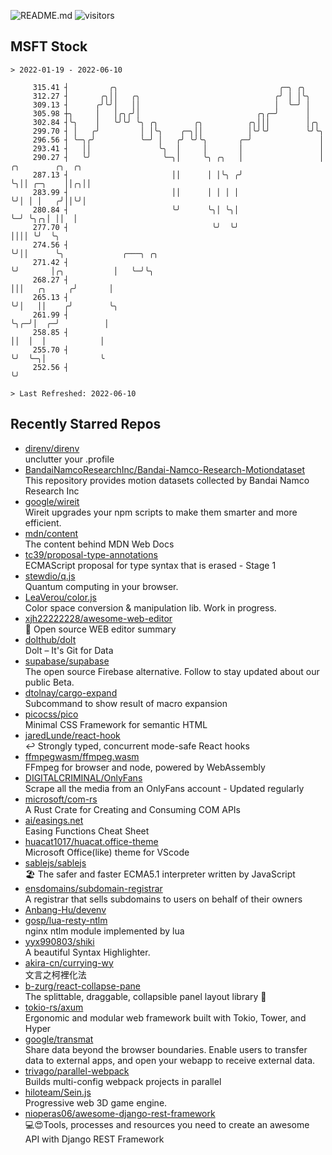 ![README.md](https://github.com/Gerhut/Gerhut/workflows/README.md/badge.svg)
![visitors](https://visitors.vercel.app/Gerhut/Gerhut?token=8cf69d1f6813d272ef062726b6070c9be4ff72038cfe5a7ded7384a8da65d866)

## MSFT Stock

```
> 2022-01-19 - 2022-06-10

     315.41 ┤         ╭╮                                    ╭─╮ ╭╮                                               
     312.27 ┤       ╭╮││   ╭╮                              ╭╯ │ │╰╮                                              
     309.13 ┤      ╭╯╰╯│   ││                              │  ╰─╯ │                                              
     305.98 ┼╮     │   │╭╮╭╯│                          ╭╮╭─╯      │                                              
     302.84 ┤╰╮    │   ╰╯╰╯ ╰╮ ╭╮        ╭╮          ╭╮│││        │╭╮                                            
     299.70 ┤ │   ╭╯         │ │╰╮    ╭─╮││          │╰╯╰╯        ╰╯╰╮                                           
     296.56 ┤ ╰─╮╭╯          ╰─╯ │   ╭╯ ╰╯╰╮       ╭─╯               │                                           
     293.41 ┤   ││               ╰╮  │     │       │                 │                                           
     290.27 ┤   ╰╯                ╰─╮│     ╰╮ ╭╮   │                 │ ╭╮        ╭╮  ╭╮                          
     287.13 ┤                       ││      │ │╰╮ ╭╯                 ╰╮││ ╭─╮    ││╭╮││                          
     283.99 ┤                       ││      │ │ │ │                   ╰╯│ │ │   ╭╯││╰╯│                          
     280.84 ┤                       ╰╯      ╰╮│ ╰╮│                     ╰─╯ ╰╮╭╮│ ││  │                          
     277.70 ┤                                ╰╯  ╰╯                          ││││ ╰╯  ╰╮                         
     274.56 ┤                                                                ╰╯││      ╰╮             ╭───╮ ╭╮   
     271.42 ┤                                                                  ╰╯       │╭╮           │   ╰─╯╰╮  
     268.27 ┤                                                                           │││   ╭╮     ╭╯       │  
     265.13 ┤                                                                           ╰╯│   ││    ╭╯        ╰╮ 
     261.99 ┤                                                                             ╰╮╭─╯│  ╭─╯          │ 
     258.85 ┤                                                                              ││  │  │            │ 
     255.70 ┤                                                                              ╰╯  ╰─╮│            ╰ 
     252.56 ┤                                                                                    ╰╯              

> Last Refreshed: 2022-06-10
```

## Recently Starred Repos

- [direnv/direnv](https://github.com/direnv/direnv)  
  unclutter your .profile
- [BandaiNamcoResearchInc/Bandai-Namco-Research-Motiondataset](https://github.com/BandaiNamcoResearchInc/Bandai-Namco-Research-Motiondataset)  
  This repository provides motion datasets collected by Bandai Namco Research Inc
- [google/wireit](https://github.com/google/wireit)  
  Wireit upgrades your npm scripts to make them smarter and more efficient.
- [mdn/content](https://github.com/mdn/content)  
  The content behind MDN Web Docs
- [tc39/proposal-type-annotations](https://github.com/tc39/proposal-type-annotations)  
  ECMAScript proposal for type syntax that is erased - Stage 1
- [stewdio/q.js](https://github.com/stewdio/q.js)  
  Quantum computing in your browser.
- [LeaVerou/color.js](https://github.com/LeaVerou/color.js)  
  Color space conversion & manipulation lib. Work in progress.
- [xjh22222228/awesome-web-editor](https://github.com/xjh22222228/awesome-web-editor)  
  🔨  Open source WEB editor summary
- [dolthub/dolt](https://github.com/dolthub/dolt)  
  Dolt – It's Git for Data
- [supabase/supabase](https://github.com/supabase/supabase)  
  The open source Firebase alternative. Follow to stay updated about our public Beta.
- [dtolnay/cargo-expand](https://github.com/dtolnay/cargo-expand)  
  Subcommand to show result of macro expansion
- [picocss/pico](https://github.com/picocss/pico)  
  Minimal CSS Framework for semantic HTML
- [jaredLunde/react-hook](https://github.com/jaredLunde/react-hook)  
  ↩ Strongly typed, concurrent mode-safe React hooks
- [ffmpegwasm/ffmpeg.wasm](https://github.com/ffmpegwasm/ffmpeg.wasm)  
  FFmpeg for browser and node, powered by WebAssembly
- [DIGITALCRIMINAL/OnlyFans](https://github.com/DIGITALCRIMINAL/OnlyFans)  
  Scrape all the media from an OnlyFans account - Updated regularly
- [microsoft/com-rs](https://github.com/microsoft/com-rs)  
  A Rust Crate for Creating and Consuming COM APIs
- [ai/easings.net](https://github.com/ai/easings.net)  
  Easing Functions Cheat Sheet
- [huacat1017/huacat.office-theme](https://github.com/huacat1017/huacat.office-theme)  
  Microsoft Office(like) theme for VScode
- [sablejs/sablejs](https://github.com/sablejs/sablejs)  
  🏖️ The safer and faster ECMA5.1 interpreter written by JavaScript
- [ensdomains/subdomain-registrar](https://github.com/ensdomains/subdomain-registrar)  
  A registrar that sells subdomains to users on behalf of their owners
- [Anbang-Hu/devenv](https://github.com/Anbang-Hu/devenv)  
- [gosp/lua-resty-ntlm](https://github.com/gosp/lua-resty-ntlm)  
  nginx ntlm module implemented by lua
- [yyx990803/shiki](https://github.com/yyx990803/shiki)  
  A beautiful Syntax Highlighter.
- [akira-cn/currying-wy](https://github.com/akira-cn/currying-wy)  
  文言之柯裡化法
- [b-zurg/react-collapse-pane](https://github.com/b-zurg/react-collapse-pane)  
  The splittable, draggable, collapsible panel layout library 🎉
- [tokio-rs/axum](https://github.com/tokio-rs/axum)  
  Ergonomic and modular web framework built with Tokio, Tower, and Hyper
- [google/transmat](https://github.com/google/transmat)  
  Share data beyond the browser boundaries. Enable users to transfer data to external apps, and open your webapp to receive external data.
- [trivago/parallel-webpack](https://github.com/trivago/parallel-webpack)  
  Builds multi-config webpack projects in parallel
- [hiloteam/Sein.js](https://github.com/hiloteam/Sein.js)  
  Progressive web 3D game engine.
- [nioperas06/awesome-django-rest-framework](https://github.com/nioperas06/awesome-django-rest-framework)  
   💻😍Tools, processes and resources you need to create an awesome API with Django REST Framework
